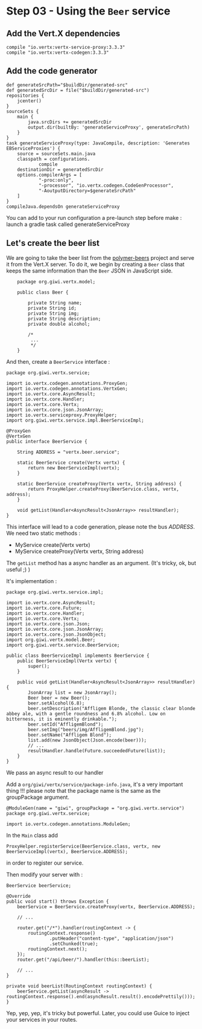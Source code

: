 # Step 03 - Using the `Beer` service

## Add the Vert.X dependencies

    compile "io.vertx:vertx-service-proxy:3.3.3"
    compile "io.vertx:vertx-codegen:3.3.3"

## Add the code generator

    def generateSrcPath="$buildDir/generated-src"
    def generatedSrcDir = file("$buildDir/generated-src")
    repositories {
        jcenter()
    }
    sourceSets {
        main {
            java.srcDirs += generatedSrcDir
            output.dir(builtBy: 'generateServiceProxy', generateSrcPath)
        }
    }
    task generateServiceProxy(type: JavaCompile, description: 'Generates EBServiceProxies') {
        source = sourceSets.main.java
        classpath = configurations.
                compile
        destinationDir = generatedSrcDir
        options.compilerArgs = [
                "-proc:only",
                "-processor", "io.vertx.codegen.CodeGenProcessor",
                "-AoutputDirectory=$generateSrcPath"
        ]
    }
    compileJava.dependsOn generateServiceProxy


You can add to your run configuration a pre-launch step before make : launch a gradle task called generateServiceProxy

## Let's create the beer list

We are going to take the beer list from the [polymer-beers](https://github.com/LostInBrittany/polymer-beers) project
and serve it from the Vert.X server.
To do it, we begin by creating a `Beer` class that keeps the same information than the `Beer` JSON in JavaScript side.


		package org.giwi.vertx.model;

		public class Beer {

			private String name;
			private String id;
			private String img;
			private String description;
			private double alcohol;

			/*
			 ...
			 */
		}

And then, create a `BeerService` interface :

    package org.giwi.vertx.service;

    import io.vertx.codegen.annotations.ProxyGen;
    import io.vertx.codegen.annotations.VertxGen;
    import io.vertx.core.AsyncResult;
    import io.vertx.core.Handler;
    import io.vertx.core.Vertx;
    import io.vertx.core.json.JsonArray;
    import io.vertx.serviceproxy.ProxyHelper;
    import org.giwi.vertx.service.impl.BeerServiceImpl;

    @ProxyGen
    @VertxGen
    public interface BeerService {

        String ADDRESS = "vertx.beer.service";

        static BeerService create(Vertx vertx) {
            return new BeerServiceImpl(vertx);
        }

        static BeerService createProxy(Vertx vertx, String address) {
            return ProxyHelper.createProxy(BeerService.class, vertx, address);
        }

        void getList(Handler<AsyncResult<JsonArray>> resultHandler);
    }

This interface will lead to a code generation, please note the bus *ADDRESS*. We need two static methods :

- MyService create(Vertx vertx)
- MyService createProxy(Vertx vertx, String address)

The `getList` method has a async handler as an argument. (It's tricky, ok, but useful ;) )

It's implementation :

    package org.giwi.vertx.service.impl;

    import io.vertx.core.AsyncResult;
    import io.vertx.core.Future;
    import io.vertx.core.Handler;
    import io.vertx.core.Vertx;
    import io.vertx.core.json.Json;
    import io.vertx.core.json.JsonArray;
    import io.vertx.core.json.JsonObject;
    import org.giwi.vertx.model.Beer;
    import org.giwi.vertx.service.BeerService;

    public class BeerServiceImpl implements BeerService {
        public BeerServiceImpl(Vertx vertx) {
            super();
        }

        public void getList(Handler<AsyncResult<JsonArray>> resultHandler) {
            JsonArray list = new JsonArray();
            Beer beer = new Beer();
            beer.setAlcohol(6.8);
            beer.setDescription("Affligem Blonde, the classic clear blonde abbey ale, with a gentle roundness and 6.8% alcohol. Low on bitterness, it is eminently drinkable.");
            beer.setId("AffligemBlond");
            beer.setImg("beers/img/AffligemBlond.jpg");
            beer.setName("Affligem Blond");
            list.add(new JsonObject(Json.encode(beer)));
            // ...
            resultHandler.handle(Future.succeededFuture(list));
        }
    }

We pass an async result to our handler

Add a `org/giwi/vertx/service/package-info.java`, it's a very important thing !!! please note that the package name is
the same as the groupPackage argument.

    @ModuleGen(name = "giwi", groupPackage = "org.giwi.vertx.service")
    package org.giwi.vertx.service;

    import io.vertx.codegen.annotations.ModuleGen;

In the `Main` class add

    ProxyHelper.registerService(BeerService.class, vertx, new BeerServiceImpl(vertx), BeerService.ADDRESS);

in order to register our service.

Then modify your server with :

    BeerService beerService;

    @Override
    public void start() throws Exception {
        beerService = BeerService.createProxy(vertx, BeerService.ADDRESS);

        // ...

        router.get("/*").handler(routingContext -> {
            routingContext.response()
                    .putHeader("content-type", "application/json")
                    .setChunked(true);
            routingContext.next();
        });
        router.get("/api/beer/").handler(this::beerList);

        // ...
    }

    private void beerList(RoutingContext routingContext) {
        beerService.getList(asyncResult -> routingContext.response().end(asyncResult.result().encodePrettily()));
    }


Yep, yep, yep, it's tricky but powerful. Later, you could use Guice to inject your services in your routes.